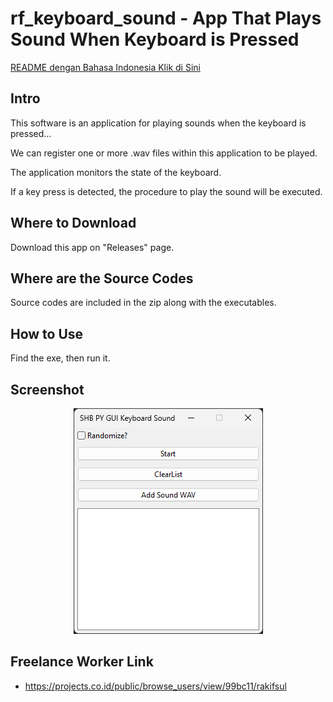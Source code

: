 # rf_keyboard_sound - App That Plays Sound When Keyboard is Pressed

[README dengan Bahasa Indonesia Klik di Sini](https://github.com/rakifsul/rf_keyboard_sound/blob/main/README_id.md)

## Intro

This software is an application for playing sounds when the keyboard is pressed...

We can register one or more .wav files within this application to be played.

The application monitors the state of the keyboard.

If a key press is detected, the procedure to play the sound will be executed.

## Where to Download

Download this app on "Releases" page.

## Where are the Source Codes

Source codes are included in the zip along with the executables.

## How to Use

Find the exe, then run it.

## Screenshot

<p align="center">
	<img src="./.md_asset/ss_2024.07.10-0625.png" />
</p>

## Freelance Worker Link

- https://projects.co.id/public/browse_users/view/99bc11/rakifsul